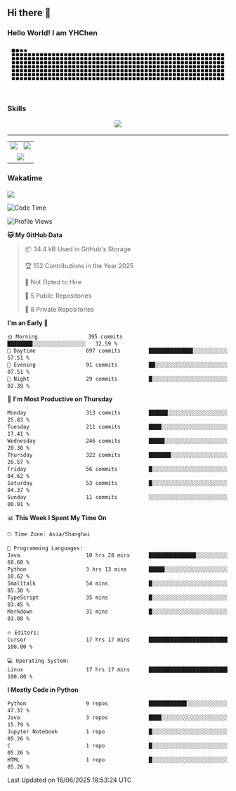 
## Hi there 👋

<!--
**YHChen0511/YHChen0511** is a ✨ _special_ ✨ repository because its `README.md` (this file) appears on your GitHub profile.

Here are some ideas to get you started:

- 🔭 I’m currently working on ...
- 🌱 I’m currently learning ...
- 👯 I’m looking to collaborate on ...
- 🤔 I’m looking for help with ...
- 💬 Ask me about ...
- 📫 How to reach me: ...
- 😄 Pronouns: ...
- ⚡ Fun fact: ...
-->
### Hello World!  I am YHChen

![](https://raw.githubusercontent.com/YHChen0511/YHChen0511/refs/heads/output/github-contribution-grid-snake.svg)

### Skills

<p align="center">
  <a href="https://skillicons.dev">
    <img src="https://skillicons.dev/icons?i=python,cpp,java,c,pytorch,git,docker,latex,mysql,linux,vscode" />
  </a>
</p>

---
<div align="center">
  <table style="width:100%;">
    <tr>
      <!-- 第一个图片 -->
      <td align="center">
        <img height='200' src="https://github-readme-stats.vercel.app/api?username=YHChen0511&show_icons=true" />
      </td>
      <!-- 第二个图片 -->
      <td align="center">
        <img height='200' src="https://github-readme-stats.vercel.app/api/top-langs/?username=YHChen0511&layout=compact" />
      </td>
    </tr>
    <!-- 第三个图片 -->
    <tr>
      <td colspan="2" align="center">
        <img height="220" src="https://github-readme-activity-graph.vercel.app/graph?username=YHChen0511&theme=github-compact&hide_border=true&area=true" />
      </td>
    </tr>
  </table>
</div>

### Wakatime
<img align="center" src="https://github-readme-stats.vercel.app/api/wakatime?username=YHChen0511&theme=transparent&hide_border=true&layout=compact&langs_count=20&range=last_30_days" />

<!--START_SECTION:waka-->
![Code Time](http://img.shields.io/badge/Code%20Time-293%20hrs%207%20mins-blue)

![Profile Views](http://img.shields.io/badge/Profile%20Views-27-blue)

**🐱 My GitHub Data** 

> 📦 34.4 kB Used in GitHub's Storage 
 > 
> 🏆 152 Contributions in the Year 2025
 > 
> 🚫 Not Opted to Hire
 > 
> 📜 5 Public Repositories 
 > 
> 🔑 8 Private Repositories 
 > 
**I'm an Early 🐤** 

```text
🌞 Morning                395 commits         ████████░░░░░░░░░░░░░░░░░   32.59 % 
🌆 Daytime                697 commits         ██████████████░░░░░░░░░░░   57.51 % 
🌃 Evening                91 commits          ██░░░░░░░░░░░░░░░░░░░░░░░   07.51 % 
🌙 Night                  29 commits          █░░░░░░░░░░░░░░░░░░░░░░░░   02.39 % 
```
📅 **I'm Most Productive on Thursday** 

```text
Monday                   313 commits         ██████░░░░░░░░░░░░░░░░░░░   25.83 % 
Tuesday                  211 commits         ████░░░░░░░░░░░░░░░░░░░░░   17.41 % 
Wednesday                246 commits         █████░░░░░░░░░░░░░░░░░░░░   20.30 % 
Thursday                 322 commits         ███████░░░░░░░░░░░░░░░░░░   26.57 % 
Friday                   56 commits          █░░░░░░░░░░░░░░░░░░░░░░░░   04.62 % 
Saturday                 53 commits          █░░░░░░░░░░░░░░░░░░░░░░░░   04.37 % 
Sunday                   11 commits          ░░░░░░░░░░░░░░░░░░░░░░░░░   00.91 % 
```


📊 **This Week I Spent My Time On** 

```text
🕑︎ Time Zone: Asia/Shanghai

💬 Programming Languages: 
Java                     10 hrs 28 mins      ███████████████░░░░░░░░░░   60.60 % 
Python                   3 hrs 13 mins       █████░░░░░░░░░░░░░░░░░░░░   18.62 % 
Smalltalk                54 mins             █░░░░░░░░░░░░░░░░░░░░░░░░   05.30 % 
TypeScript               35 mins             █░░░░░░░░░░░░░░░░░░░░░░░░   03.45 % 
Markdown                 31 mins             █░░░░░░░░░░░░░░░░░░░░░░░░   03.08 % 

🔥 Editors: 
Cursor                   17 hrs 17 mins      █████████████████████████   100.00 % 

💻 Operating System: 
Linux                    17 hrs 17 mins      █████████████████████████   100.00 % 
```

**I Mostly Code in Python** 

```text
Python                   9 repos             ████████████░░░░░░░░░░░░░   47.37 % 
Java                     3 repos             ████░░░░░░░░░░░░░░░░░░░░░   15.79 % 
Jupyter Notebook         1 repo              █░░░░░░░░░░░░░░░░░░░░░░░░   05.26 % 
C                        1 repo              █░░░░░░░░░░░░░░░░░░░░░░░░   05.26 % 
HTML                     1 repo              █░░░░░░░░░░░░░░░░░░░░░░░░   05.26 % 
```




 Last Updated on 16/06/2025 18:53:24 UTC
<!--END_SECTION:waka-->
